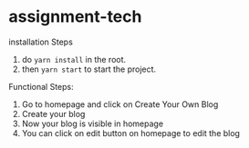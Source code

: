 # assignment-tech

installation Steps

1. do `yarn install` in the root.
2. then `yarn start` to start the project.

Functional Steps:

1. Go to homepage and click on Create Your Own Blog
2. Create your blog
3. Now your blog is visible in homepage
4. You can click on edit button on homepage to edit the blog
